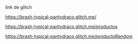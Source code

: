 link de glitch

https://brash-typical-pantydraco.glitch.me/

https://brash-typical-pantydraco.glitch.me/productos

https://brash-typical-pantydraco.glitch.me/productoRandom